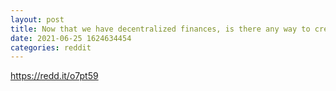 ```yaml
--- 
layout: post 
title: Now that we have decentralized finances, is there any way to create a decentralized internet? 
date: 2021-06-25 1624634454 
categories: reddit 
--- 
```

https://redd.it/o7pt59